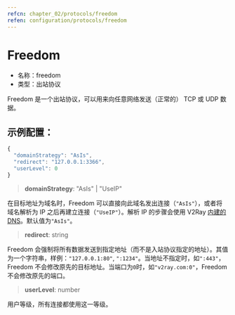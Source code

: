 ```yaml
---
refcn: chapter_02/protocols/freedom
refen: configuration/protocols/freedom
---
```


# Freedom

* 名称：freedom
* 类型：出站协议

Freedom 是一个出站协议，可以用来向任意网络发送（正常的） TCP 或 UDP 数据。

## 示例配置：

```javascript
{
  "domainStrategy": "AsIs",
  "redirect": "127.0.0.1:3366",
  "userLevel": 0
}
```

> **domainStrategy**: "AsIs" | "UseIP"

在目标地址为域名时，Freedom 可以直接向此域名发出连接（`"AsIs"`），或者将域名解析为 IP 之后再建立连接（`"UseIP"`）。解析 IP 的步骤会使用 V2Ray [内建的 DNS](../04_dns.md)。默认值为`"AsIs"`。

> **redirect**: string

Freedom 会强制将所有数据发送到指定地址（而不是入站协议指定的地址）。其值为一个字符串，样例：`"127.0.0.1:80"`, `":1234"`。当地址不指定时，如`":443"`，Freedom 不会修改原先的目标地址。当端口为`0`时，如`"v2ray.com:0"`，Freedom 不会修改原先的端口。

> **userLevel**: number

用户等级，所有连接都使用这一等级。
